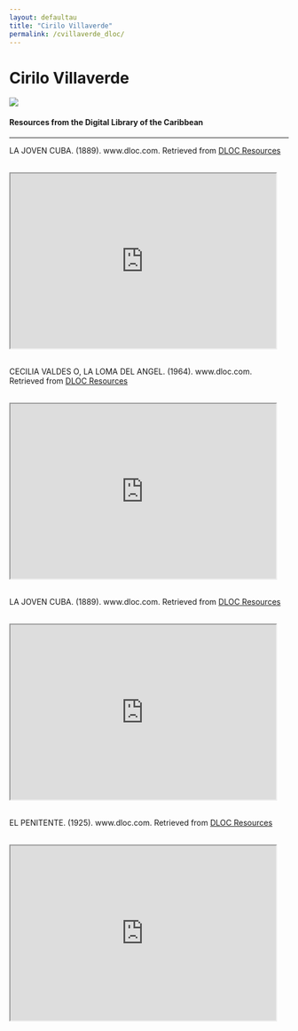 ```yaml
---
layout: defaultau
title: "Cirilo Villaverde"
permalink: /cvillaverde_dloc/
---
```

<!-- partial:index.partial.html -->
<div class="content">
    <h1>Cirilo Villaverde</h1>
    <div class="quote">
        <div><img src="https://upload.wikimedia.org/wikipedia/commons/4/45/Cirilo_Villaverde.jpg" class="logo"></div>
    </div>
    <body>
    <h4>Resources from the Digital Library of the Caribbean</h4><hr>
    <div class="container-mt-5">
      <div class="row">
            <div class="col-md-6">
                <p>LA JOVEN CUBA. (1889). www.dloc.com. Retrieved from <a href="https://www.dloc.com/AA00068827/00002/images" target="_blank">DLOC Resources</a></p><br>
                <iframe width="95%" height="315" src="https://www.dloc.com/AA00068827/00002/images"></iframe>
                <br>
                <br>
        </div>
      <div class="col-md-6">
            <p>CECILIA VALDES O, LA LOMA DEL ANGEL. (1964). www.dloc.com. Retrieved from <a href="https://www.dloc.com/UF00074140/00001/images" target="_blank">DLOC Resources</a></p><br>
            <iframe width="95%" height="315" src="https://www.dloc.com/UF00074140/00001/images"></iframe>
            <br>
            <br>
        </div>
        </div>
    <div class="container-mt-5">
      <div class="row">
            <div class="col-md-6">
                <p>LA JOVEN CUBA. (1889). www.dloc.com. Retrieved from <a href="https://www.dloc.com/AA00068827/00001/images" target="_blank">DLOC Resources</a></p><br>
                <iframe width="95%" height="315" src="https://www.dloc.com/AA00068827/00001/images"></iframe>
                <br>
                <br>
        </div>
        <div class="col-md-6">
            <p>EL PENITENTE. (1925). www.dloc.com. Retrieved from <a href="https://www.dloc.com/AA00089841/00001/images" target="_blank">DLOC Resources</a></p><br>
            <iframe width="95%" height="315" src="https://www.dloc.com/AA00089841/00001/images"></iframe>
            <br>
            <br>
        </div>
        </div>
    </body> 
          </div>
  <!-- partial -->
<script src='https://cdnjs.cloudflare.com/ajax/libs/jquery/3.1.1/jquery.min.js'></script><script  src="{{ site.baseurl }}/assets/js/authorscript.js"></script>
